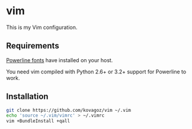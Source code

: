 vim
===

This is my Vim configuration.

## Requirements

[Powerline fonts](https://github.com/Lokaltog/powerline-fonts) have installed on your host.

You need vim compiled with Python 2.6+ or 3.2+ support for Powerline to work.

## Installation

```bash
git clone https://github.com/kovagoz/vim ~/.vim
echo 'source ~/.vim/vimrc' > ~/.vimrc
vim +BundleInstall +qall
```
